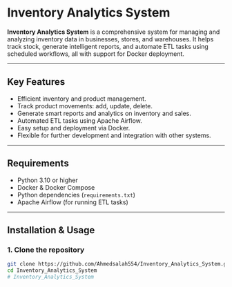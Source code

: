 # Inventory Analytics System

**Inventory Analytics System** is a comprehensive system for managing and analyzing inventory data in businesses, stores, and warehouses. It helps track stock, generate intelligent reports, and automate ETL tasks using scheduled workflows, all with support for Docker deployment.

---

## Key Features
- Efficient inventory and product management.
- Track product movements: add, update, delete.
- Generate smart reports and analytics on inventory and sales.
- Automated ETL tasks using Apache Airflow.
- Easy setup and deployment via Docker.
- Flexible for further development and integration with other systems.

---

## Requirements
- Python 3.10 or higher
- Docker & Docker Compose
- Python dependencies (`requirements.txt`)
- Apache Airflow (for running ETL tasks)

---

## Installation & Usage

### 1. Clone the repository
```bash
git clone https://github.com/Ahmedsalah554/Inventory_Analytics_System.git
cd Inventory_Analytics_System
# Inventory_Analytics_System
